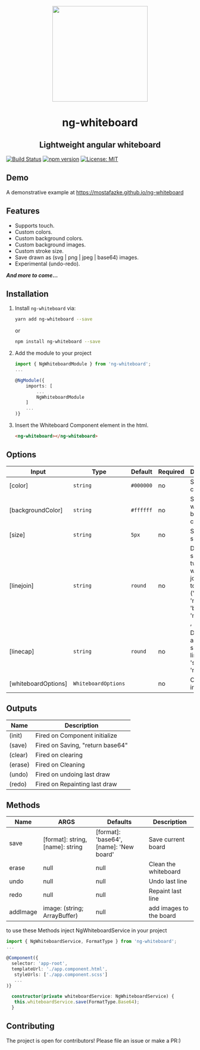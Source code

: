 <p align="center">
  <img height="256px" width="256px" style="text-align: center;" src="https://cdn.jsdelivr.net/gh/mostafazke/ng-whiteboard@development/projects/demo/src/assets/icons/icon-512x512.png">
</p>

# <center>ng-whiteboard</center>

##   <center>Lightweight angular whiteboard</center>

[![Build Status](https://app.travis-ci.com/mostafazke/ng-whiteboard.svg?branch=master)](https://app.travis-ci.com/mostafazke/ng-whiteboard)
[![npm version](https://badge.fury.io/js/ng-whiteboard.svg)](https://badge.fury.io/js/ng-whiteboard) [![License: MIT](https://img.shields.io/badge/License-MIT-blue.svg)](https://opensource.org/licenses/MIT)

## Demo

A demonstrative example at https://mostafazke.github.io/ng-whiteboard

## Features

- Supports touch.
- Custom colors.
- Custom background colors.
- Custom background images.
- Custom stroke size.
- Save drawn as (svg | png | jpeg | base64) images.
- Experimental (undo-redo).

**_And more to come_...**

## Installation

1. Install `ng-whiteboard` via:

   ```bash
   yarn add ng-whiteboard --save
   ```
   or
   ```bash
   npm install ng-whiteboard --save
   ```

2. Add the module to your project

   ```typescript
   import { NgWhiteboardModule } from 'ng-whiteboard';
   ...

   @NgModule({
       imports: [
           ...
           NgWhiteboardModule
       ]
       ...
   )}
   ```

3. Insert the Whiteboard Component element in the html.

   ```html
   <ng-whiteboard></ng-whiteboard>
   ```

## Options

| Input               | Type                | Default   | Required | Description                                                                                              |
| ------------------- | ------------------- | --------- | -------- | -------------------------------------------------------------------------------------------------------- |
| [color]             | `string`            | `#000000` | no       | Set brush color                                                                                          |
| [backgroundColor]   | `string`            | `#ffffff` | no       | Set whiteboard background color                                                                          |
| [size]              | `string`            | `5px`     | no       | Set brush size                                                                                           |
| [linejoin]          | `string`            | `round`   | no       | Define the shape of two lines when joined together ('miter' , 'round' , 'bevel' , 'miter-clip' , 'arcs') |
| [linecap]           | `string`            | `round`   | no       | Define start and end shape of line ('butt', 'square' , 'round')                                          |
| [whiteboardOptions] | `WhiteboardOptions` |           | no       | Object of all inputs                                                                                     |

## Outputs

| Name    | Description                      |
| ------- | -------------------------------- |
| (init)  | Fired on Component initialize    |
| (save)  | Fired on Saving, "return base64" |
| (clear) | Fired on clearing                |
| (erase) | Fired on Cleaning                |
| (undo)  | Fired on undoing last draw       |
| (redo)  | Fired on Repainting last draw    |

## Methods

| Name     | ARGS                             | Defaults                                | Description             |
| -------- | -------------------------------- | --------------------------------------- | ----------------------- |
| save     | [format]: string, [name]: string | [format]: 'base64', [name]: 'New board' | Save current board      |
| erase    | null                             | null                                    | Clean the whiteboard    |
| undo     | null                             | null                                    | Undo last line          |
| redo     | null                             | null                                    | Repaint last line       |
| addImage | image: (string; ArrayBuffer)     | null                                    | add images to the board |

to use these Methods inject NgWhiteboardService in your project

```typescript
import { NgWhiteboardService, FormatType } from 'ng-whiteboard';
...

@Component({
  selector: 'app-root',
  templateUrl: './app.component.html',
   styleUrls: ['./app.component.scss']
   ...
)}

  constructor(private whiteboardService: NgWhiteboardService) {
   this.whiteboardService.save(FormatType.Base64);
  }

```

## Contributing

The project is open for contributors! Please file an issue or make a PR:)
